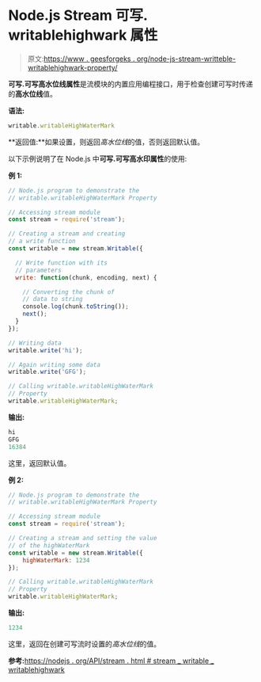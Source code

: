 # Node.js Stream 可写. writablehighwark 属性

> 原文:[https://www . geesforgeks . org/node-js-stream-writteble-writablehighwark-property/](https://www.geeksforgeeks.org/node-js-stream-writable-writablehighwatermark-property/)

**可写.可写高水位线属性**是流模块的内置应用编程接口，用于检查创建可写时传递的**高水位线**值。

**语法:**

```js
writable.writableHighWaterMark
```

**返回值:**如果设置，则返回*高水位线*的值，否则返回默认值。

以下示例说明了在 Node.js 中**可写.可写高水印属性**的使用:

**例 1:**

```js
// Node.js program to demonstrate the     
// writable.writableHighWaterMark Property

// Accessing stream module
const stream = require('stream');

// Creating a stream and creating 
// a write function
const writable = new stream.Writable({

  // Write function with its 
  // parameters
  write: function(chunk, encoding, next) {

    // Converting the chunk of
    // data to string
    console.log(chunk.toString());
    next();
  }
});

// Writing data
writable.write('hi');

// Again writing some data
writable.write('GFG');

// Calling writable.writableHighWaterMark 
// Property
writable.writableHighWaterMark;
```

**输出:**

```js
hi
GFG
16384

```

这里，返回默认值。

**例 2:**

```js
// Node.js program to demonstrate the     
// writable.writableHighWaterMark Property

// Accessing stream module
const stream = require('stream');

// Creating a stream and setting the value
// of the highWaterMark
const writable = new stream.Writable({
    highWaterMark: 1234
});

// Calling writable.writableHighWaterMark 
// Property
writable.writableHighWaterMark;
```

**输出:**

```js
1234
```

这里，返回在创建可写流时设置的*高水位线*的值。

**参考:**[https://nodejs . org/API/stream . html # stream _ writable _ writablehighwark](https://nodejs.org/api/stream.html#stream_writable_writablehighwatermark)